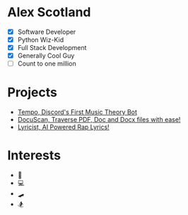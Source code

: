  # Alex Scotland
* [x]  Software Developer
* [x]  Python Wiz-Kid
* [x]  Full Stack Development
* [x]  Generally Cool Guy
* [ ]  Count to one million

# Projects
* [Tempo, Discord's First Music Theory Bot](https://github.com/AlexScotland/Tempo)
* [DocuScan, Traverse PDF, Doc and Docx files with ease!](https://github.com/AlexScotland/DocuScan-Python)
* [Lyricist, AI Powered Rap Lyrics!](https://github.com/AlexScotland/Lyricist)

# Interests
* :guitar:
* :computer:
* :skateboard:
* :snowboarder:
